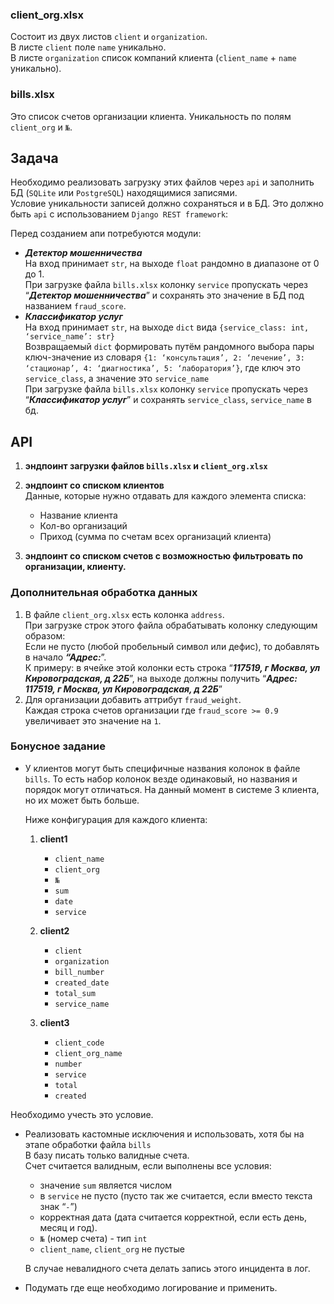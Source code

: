 ### client_org.xlsx
Состоит из двух листов `client` и `organization`.<br> 
В листе `client` поле `name` уникально.<br> 
В листе `organization` список компаний клиента (`client_name` + `name` уникально).

### bills.xlsx
Это список счетов организации клиента. Уникальность по полям `client_org` и `№`. 

## Задача
Необходимо реализовать загрузку этих файлов через `api` 
и заполнить БД (`SQLite` или `PostgreSQL`) находящимися записями.<br>
Условие уникальности записей должно сохраняться и в БД. 
Это должно быть `api` с использованием `Django REST framework`:

Перед созданием апи потребуются модули:
- **_Детектор мошенничества_**<br>
На вход принимает `str`, на выходе `float` рандомно в диапазоне от 0 до 1.<br>
При загрузке файла `bills.xlsx` колонку `service` пропускать через “**_Детектор мошенничества_**” 
и сохранять это значение в БД под названием `fraud_score`. 
- **_Классификатор услуг_**<br>
На вход принимает `str`, на выходе `dict` вида `{service_class: int, ‘service_name’: str}`<br>
Возвращаемый `dict` формировать путём рандомного выбора пары ключ-значение из словаря 
`{1: ‘консультация’, 2: ‘лечение’, 3: ‘стационар’, 4: ‘диагностика’, 5: ‘лаборатория’}`, 
где ключ это `service_class`, а значение это `service_name`<br>
При загрузке файла `bills.xlsx` колонку `service` пропускать через “**_Классификатор услуг_**” 
и сохранять `service_class`, `service_name` в бд.

## API
1. **эндпоинт загрузки файлов `bills.xlsx` и `client_org.xlsx`**

2. **эндпоинт со списком клиентов**<br>
Данные, которые нужно отдавать для каждого элемента списка:
   - Название клиента
   - Кол-во организаций
   - Приход (сумма по счетам всех организаций клиента)

3. **эндпоинт со списком счетов с возможностью фильтровать по организации, клиенту.**

### Дополнительная обработка данных
1. В файле `client_org.xlsx` есть колонка `address`.<br>
При загрузке строк этого файла обрабатывать колонку следующим образом:<br>
Если не пусто (любой пробельный символ или дефис), то добавлять в начало **_“Адрес:_**”.<br>
К примеру: в ячейке этой колонки есть строка “**_117519, г Москва, ул Кировоградская, д 22Б_**”, 
на выходе должны получить “**_Адрес: 117519, г Москва, ул Кировоградская, д 22Б_**”
2. Для организации добавить аттрибут `fraud_weight`.<br>
Каждая строка счетов организации где `fraud_score >= 0.9` увеличивает это значение на `1`.


### Бонусное задание

- У клиентов могут быть специфичные названия колонок в файле `bills`. 
То есть набор колонок везде одинаковый, но названия и порядок могут отличаться. 
На данный момент в системе 3 клиента, но их может быть больше. 

   Ниже конфигурация для каждого клиента:
  1) **client1**
     * `client_name`
     * `client_org`
     * `№`
     * `sum`
     * `date`
     * `service` 

  2) **client2**
     * `client` 
     * `organization` 
     * `bill_number` 
     * `created_date`
     * `total_sum`
     * `service_name`

  3) **client3**
     * `client_code` 
     * `client_org_name` 
     * `number`
     * `service` 
     * `total` 
     * `created`  

Необходимо учесть это условие.


- Реализовать кастомные исключения и использовать, хотя бы на этапе обработки файла `bills` <br>
В базу писать только валидные счета.<br> 
Счет считается валидным, если выполнены все условия:
  - значение `sum` является числом
  - в `service` не пусто (пусто так же считается, если вместо текста знак “`-`”)
  - корректная дата (дата считается корректной, если есть день, месяц и год).
  - `№` (номер счета) - тип `int`
  - `client_name`, `client_org` не пустые 

  В случае невалидного счета делать запись этого инцидента в лог. 


- Подумать где еще необходимо логирование и применить.
